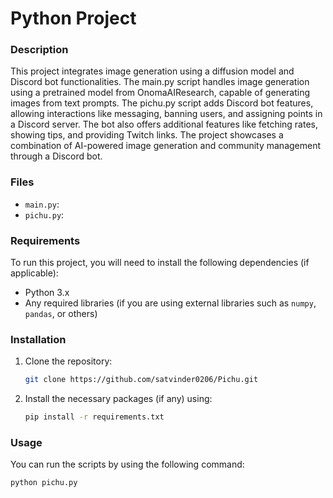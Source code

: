 # Python Project

### Description
This project integrates image generation using a diffusion model and Discord bot functionalities. The main.py script handles image generation using a pretrained model from OnomaAIResearch, capable of generating images from text prompts. The pichu.py script adds Discord bot features, allowing interactions like messaging, banning users, and assigning points in a Discord server. The bot also offers additional features like fetching rates, showing tips, and providing Twitch links. The project showcases a combination of AI-powered image generation and community management through a Discord bot.

### Files
- `main.py`:
- `pichu.py`:

### Requirements
To run this project, you will need to install the following dependencies (if applicable):

- Python 3.x
- Any required libraries (if you are using external libraries such as `numpy`, `pandas`, or others)

### Installation
1. Clone the repository:
    ```bash
    git clone https://github.com/satvinder0206/Pichu.git
    ```

2. Install the necessary packages (if any) using:
    ```bash
    pip install -r requirements.txt
    ```

### Usage
You can run the scripts by using the following command:

```bash
python pichu.py

